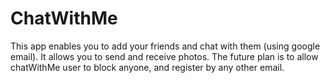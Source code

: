 # ChatWithMe
This app enables you to add your friends and chat with them (using google email).
It allows you to send and receive photos.
The future plan is to allow chatWithMe user to block anyone, and register by any other email.
